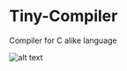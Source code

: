 # Tiny-Compiler
Compiler for C alike language

![alt text](![image](https://user-images.githubusercontent.com/50156838/170823368-7c6ff6ac-61ed-4ea3-87e3-b1a30c0013ea.png))

